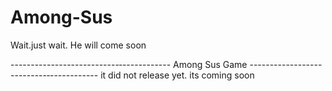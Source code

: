 # Among-Sus
Wait.just wait. He will come soon

---------------------------‐------------
              Among Sus Game
---------------------------‐------------
it did not release yet. its coming soon
